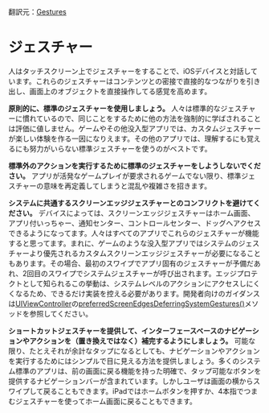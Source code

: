 翻訳元：[Gestures](https://developer.apple.com/design/human-interface-guidelines/ios/user-interaction/gestures/)

# ジェスチャー

人はタッチスクリーン上でジェスチャーをすることで、iOSデバイスと対話しています。これらのジェスチャーはコンテンツとの密接で直接的なつながりを引き出し、画面上のオブジェクトを直接操作してる感覚を高めます。

**原則的に、標準のジェスチャーを使用しましょう。** 人々は標準的なジェスチャーに慣れているので、同じことをするために他の方法を強制的に学ばされることは評価に値しません。ゲームやその他没入型アプリでは、カスタムジェスチャーが楽しい体験を作る一因になりえます。その他のアプリでは、理解するにも覚えるにも努力がいらない標準ジェスチャーを使うのがベストです。

**標準外のアクションを実行するために標準のジェスチャーをしようしないでください。** アプリが活発なゲームプレイが要求されるゲームでない限り、標準ジェスチャーの意味を再定義してしまうと混乱や複雑さを招きます。

**システムに共通するスクリーンエッジジェスチャーとのコンフリクトを避けてください。** デバイスによっては、スクリーンエッジジェスチャーはホーム画面、アプリ付いっちゃー、通知センター、コントロールセンター、ドッグへアクセスできるようになってます。人々はすべてのアプリでこれらのジェスチャーが機能すると思ってます。まれに、ゲームのような没入型アプリではシステムのジェスチャーより優先されるカスタムスクリーンエッジジェスチャーが必要になることもあります。その場合、最初のスワイプでアプリ固有のジェスチャーが予備だあれ、2回目のスワイプでシステムジェスチャーが呼び出されます。エッジプロテクトとして知られるこの挙動は、システムレベルのアクションにアクセスしにくくなるため、できるだけ実装を控える必要があります。開発者向けのガイダンスは[UIViewController](https://developer.apple.com/documentation/uikit/uiviewcontroller)の[preferredScreenEdgesDeferringSystemGestures()](https://developer.apple.com/documentation/uikit/uiviewcontroller/2887512-preferredscreenedgesdeferringsys)メソッドを参照してください。

**ショートカットジェスチャーを提供して、インターフェースベースのナビゲーションやアクションを（置き換えではなく）補完するようにしましょう。** 可能な限り、たとえそれが余計なタップになるとしても、ナビゲーションやアクションを実行するためにはシンプルで目に見える方法を提供しましょう。多くのシステム標準のアプリは、前の画面に戻る機能を持った明確で、タップ可能なボタンを提供するナビゲーションバーが含まれています。しかしユーザは画面の横からスワイプして戻ることもできます。iPadではホームボタンを押すか、4本指でつまむジェスチャーを使ってホーム画面に戻ることもできます。